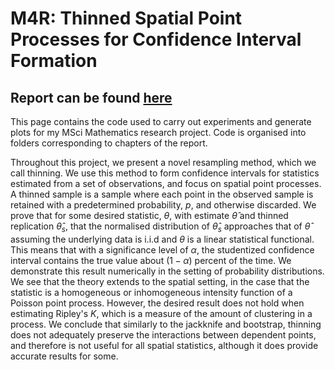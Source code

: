 # M4R: Thinned Spatial Point Processes for Confidence Interval Formation

## Report can be found [here](https://github.com/l-khali/M4R-Thinned-Spatial-Point-Processes-for-Confidence-Interval-Formation/blob/main/01717289_LK.pdf)

This page contains the code used to carry out experiments and generate plots for my MSci Mathematics research project. Code is organised into folders corresponding to chapters of the report.

Throughout this project, we present a novel resampling method, which we call thinning. We use this method to form confidence intervals for statistics estimated from a set of observations, and focus on spatial point processes. A thinned sample is a sample where each point in the observed sample is retained with a predetermined probability, $p$, and otherwise discarded. We prove that for some desired statistic, $\theta$, with estimate $\hat{\theta}$ and thinned replication $\hat{\theta}_s$, that the normalised distribution of $\hat{\theta}_s$ approaches that of $\hat{\theta}$ assuming the underlying data is i.i.d and $\theta$ is a linear statistical functional. This means that with a significance level of $\alpha$, the studentized confidence interval contains the true value about $(1-\alpha)$ percent of the time. We demonstrate this result numerically in the setting of probability distributions. We see that the theory extends to the spatial setting, in the case that the statistic is a homogeneous or inhomogeneous intensity function of a Poisson point process. However, the desired result does not hold when estimating Ripley's $K$, which is a measure of the amount of clustering in a process. We conclude that similarly to the jackknife and bootstrap, thinning does not adequately preserve the interactions between dependent points, and therefore is not useful for all spatial statistics, although it does provide accurate results for some.

